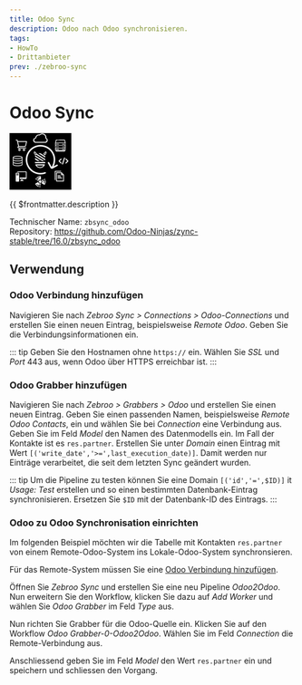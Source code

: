 ```yaml
---
title: Odoo Sync
description: Odoo nach Odoo synchronisieren.
tags:
- HowTo
- Drittanbieter
prev: ./zebroo-sync
---
```

# Odoo Sync
![](attachments/icon_odoo_zbsync.png)

{{ $frontmatter.description }}

Technischer Name: `zbsync_odoo`\
Repository: <https://github.com/Odoo-Ninjas/zync-stable/tree/16.0/zbsync_odoo>

## Verwendung

### Odoo Verbindung hinzufügen

Navigieren Sie nach *Zebroo Sync > Connections > Odoo-Connections* und erstellen Sie einen neuen Eintrag, beispielsweise *Remote Odoo*. Geben Sie die Verbindungsinformationen ein.

::: tip
Geben Sie den Hostnamen ohne `https://` ein. Wählen Sie *SSL* und *Port* 443 aus, wenn Odoo über HTTPS erreichbar ist.
:::

### Odoo Grabber hinzufügen

Navigieren Sie nach *Zebroo > Grabbers > Odoo* und erstellen Sie einen neuen Eintrag. Geben Sie einen passenden Namen, beispielsweise *Remote Odoo Contacts*, ein und wählen Sie bei *Connection* eine Verbindung aus. Geben Sie im Feld *Model* den Namen des Datenmodells ein. Im Fall der Kontakte ist es `res.partner`. Erstellen Sie unter *Domain* einen Eintrag mit Wert `[('write_date','>=',last_execution_date)]`. Damit werden nur Einträge verarbeitet, die seit dem letzten Sync geändert wurden.

::: tip
Um die Pipeline zu testen können Sie eine Domain `[('id','=',$ID)]` it *Usage: Test* erstellen und so einen bestimmten Datenbank-Eintrag synchronisieren. Ersetzen Sie `$ID` mit der Datenbank-ID des Eintrags. 
:::

### Odoo zu Odoo Synchronisation einrichten

Im folgenden Beispiel möchten wir die Tabelle mit Kontakten `res.partner` von einem Remote-Odoo-System ins Lokale-Odoo-System synchronsieren.

Für das Remote-System müssen Sie eine [Odoo Verbindung hinzufügen](#Odoo%20Verbindung%20hinzufügen). 

Öffnen Sie *Zebroo Sync* und erstellen Sie eine neu Pipeline *Odoo2Odoo*. Nun erweitern Sie den Workflow, klicken Sie dazu auf *Add Worker* und wählen Sie *Odoo Grabber* im Feld *Type* aus. 

Nun richten Sie Grabber für die Odoo-Quelle ein. Klicken Sie auf den Workflow *Odoo Grabber-0-Odoo2Odoo*. Wählen Sie im Feld *Connection* die Remote-Verbindung aus.

Anschliessend geben Sie im Feld *Model* den Wert `res.partner` ein und speichern und schliessen den Vorgang.